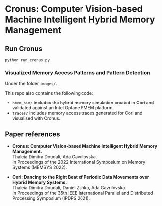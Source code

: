 # Cronus: Computer Vision-based Machine Intelligent Hybrid Memory Management

## Run Cronus
```
python run_cronus.py
```
### Visualized Memory Access Patterns and Pattern Detection
Under the folder `images/`.

This repo also contains the following code:
- `hmem_sim/` includes the hybrid memory simulation created in Cori and validated against an Intel Optane PMEM platform.
- `traces/` includes memory access traces generated for Cori and visualised with Cronus.


## Paper references

- <b>Cronus: Computer Vision-based Machine Intelligent Hybrid Memory Management.</b><br/>
Thaleia Dimitra Doudali, Ada Gavrilovska. <br/>
In Proceedings of the 2022 International Symposium on Memory Systems (MEMSYS 2022).

- <b>Cori: Dancing to the Right Beat of Periodic Data Movements over Hybrid Memory Systems.</b><br/>
Thaleia Dimitra Doudali, Daniel Zahka, Ada Gavrilovska. <br/>
In Proceedings of the 35th IEEE International Parallel and Distributed Processing Symposium (IPDPS 2021).
